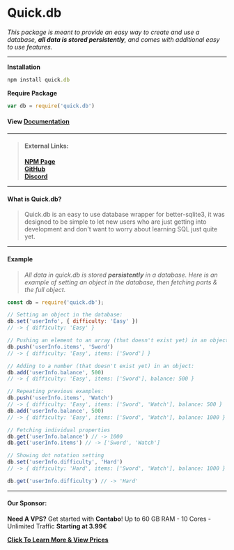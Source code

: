 # Quick.db

_This package is meant to provide an easy way to create and use a database, **all data is stored persistently**, and comes with additional easy to use features._

---

**Installation**

```ruby
npm install quick.db
```

**Require Package**

```js
var db = require('quick.db')
```

#### View [Documentation](/docs.md "Documentation")

---

> #### External Links:
>
> [**NPM Page**](https://www.npmjs.com/package/quick.db) <br>
> [**GitHub**](https://github.com/Plexi-Development/quick.db) <br>
> [**Discord**](https://discord.gg/plexidev) <br>

---

#### What is Quick.db?

> Quick.db is an easy to use database wrapper for better-sqlite3, it was designed to be simple to let new users who are just getting into development and don't want to worry about learning SQL just quite yet.

---

#### Example

> _All data in quick.db is stored **persistently** in a database. Here is an example of setting an object in the database, then fetching parts & the full object._

```js
const db = require('quick.db');

// Setting an object in the database:
db.set('userInfo', { difficulty: 'Easy' })
// -> { difficulty: 'Easy' }

// Pushing an element to an array (that doesn't exist yet) in an object:
db.push('userInfo.items', 'Sword')
// -> { difficulty: 'Easy', items: ['Sword'] }

// Adding to a number (that doesn't exist yet) in an object:
db.add('userInfo.balance', 500)
// -> { difficulty: 'Easy', items: ['Sword'], balance: 500 }

// Repeating previous examples:
db.push('userInfo.items', 'Watch')
// -> { difficulty: 'Easy', items: ['Sword', 'Watch'], balance: 500 }
db.add('userInfo.balance', 500)
// -> { difficulty: 'Easy', items: ['Sword', 'Watch'], balance: 1000 }

// Fetching individual properties
db.get('userInfo.balance') // -> 1000
db.get('userInfo.items') // -> ['Sword', 'Watch']

// Showing dot notation setting
db.set('userInfo.difficulty', 'Hard')
// -> { difficulty: 'Hard', items: ['Sword', 'Watch'], balance: 1000 }

db.get('userInfo.difficulty') // -> 'Hard'

```

---
#### Our Sponsor:


**Need A VPS?** Get started with **Contabo**!
Up to 60 GB RAM - 10 Cores - Unlimited Traffic 
**Starting at 3.99€**

[**Click To Learn More & View Prices**](http://www.anrdoezrs.net/click-9103034-12740668)